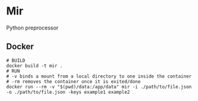 # Mir

Python preprocessor

## Docker

```shell
# BUILD
docker build -t mir .
# RUN
# -v binds a mount from a local directory to one inside the container
# -rm removes the container once it is exited/done
docker run --rm -v "$(pwd)/data:/app/data" mir -i ./path/to/file.json -o ./path/to/file.json -keys example1 example2
```
